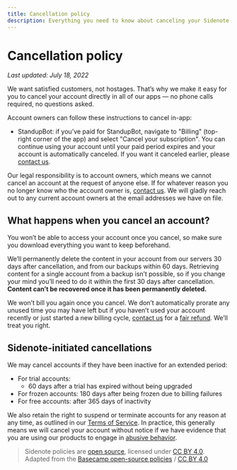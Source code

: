 ```yaml
---
title: Cancellation policy
description: Everything you need to know about canceling your Sidenote product accounts.
---
```


# Cancellation policy

*Last updated: July 18, 2022*

We want satisfied customers, not hostages. That’s why we make it easy for you to cancel your account directly in all of our apps — no phone calls required, no questions asked.

Account owners can follow these instructions to cancel in-app:
* StandupBot: if you’ve paid for StandupBot, navigate to "Billing" (top-right corner of the app) and select "Cancel your subscription". You can continue using your account until your paid period expires and your account is automatically canceled. If you want it canceled earlier, please [contact us]({email_support}).

Our legal responsibility is to account owners, which means we cannot cancel an account at the request of anyone else. If for whatever reason you no longer know who the account owner is, [contact us]({email_support}). We will gladly reach out to any current account owners at the email addresses we have on file.

## What happens when you cancel an account?

You won’t be able to access your account once you cancel, so make sure you download everything you want to keep beforehand. 

We’ll permanently delete the content in your account from our servers 30 days after cancellation, and from our backups within 60 days. Retrieving content for a single account from a backup isn’t possible, so if you change your mind you’ll need to do it within the first 30 days after cancellation. **Content can’t be recovered once it has been permanently deleted.**

We won’t bill you again once you cancel. We don’t automatically prorate any unused time you may have left but if you haven’t used your account recently or just started a new billing cycle, [contact us]({email_support}) for a [fair refund](/policies/refund). We’ll treat you right.

## Sidenote-initiated cancellations

We may cancel accounts if they have been inactive for an extended period:

* For trial accounts:
    * 60 days after a trial has expired without being upgraded
* For frozen accounts: 180 days after being frozen due to billing failures
* For free accounts: after 365 days of inactivity

We also retain the right to suspend or terminate accounts for any reason at any time, as outlined in our [Terms of Service](/policies/terms). In practice, this generally means we will cancel your account without notice if we have evidence that you are using our products to engage in [abusive behavior](/policies/abuse).

> Sidenote policies are [open source](https://github.com/sidenotehq/policies), licensed under [CC BY 4.0](https://creativecommons.org/licenses/by/4.0/). Adapted from the [Basecamp open-source policies](https://github.com/basecamp/policies) / [CC BY 4.0](https://creativecommons.org/licenses/by/4.0/)